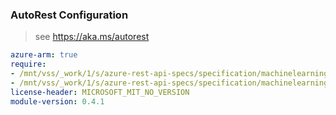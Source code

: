 ### AutoRest Configuration

> see https://aka.ms/autorest

``` yaml
azure-arm: true
require:
- /mnt/vss/_work/1/s/azure-rest-api-specs/specification/machinelearningservices/resource-manager/readme.md
- /mnt/vss/_work/1/s/azure-rest-api-specs/specification/machinelearningservices/resource-manager/readme.go.md
license-header: MICROSOFT_MIT_NO_VERSION
module-version: 0.4.1

```